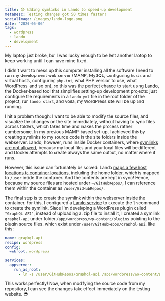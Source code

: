 ```yaml
---
title: 😎 Adding symlinks in Lando to speed-up development
metaDesc: Testing changes got 50 times faster!
socialImage: /images/lando-logo.png
date: '2020-05-06'
tags:
  - wordpress
  - lando
  - development
---
```


My laptop just broke, but I was lucky enough to be lent another laptop to keep working until I can have mine fixed. 

I didn't want to mess up this computer installing all the software I need to run my development web server (MAMP, MySQL, configuring `hosts` and virtual hosts, configuring `php.ini`, what PHP version to use, what WordPress, and so on), so this was the perfect chance to start using [Lando](https://docs.lando.dev/), the Docker-based tool that simplifies setting-up development projects: just configure the requirements in a `lando.yml` file in the root folder of the project, run `lando start`, and voilà, my WordPress site will be up and running.

I hit a problem though: I want to be able to modify the source files, and visualize the changes on the site immediately, without having to sync files across folders, which takes time and makes the process rather cumbersome. In my previous MAMP-based set-up, I achieved this by creating symlinks to my source code in the site folders inside the webserver. Lando, however, runs inside Docker containers, where [symlinks are not allowed](https://stackoverflow.com/a/31885214), because my local files and your local files will be different and Docker attempts to create always the same output, no matter where it runs.

However, this issue can fortunately be solved: Lando [maps a few host locations to container locations](https://docs.lando.dev/config/files.html), including the home folder, which is mapped to `/user` inside the container. And the contents are kept in sync! Hence, because my source files are hosted under `~/GitHubRepos/`, I can reference them within the container as `/user/GitHubRepos/`.

The final step is to create the symlink within the webserver inside the container. For this, I configured a [Lando service](https://docs.lando.dev/config/services.html#build-steps) to execute the `ln` command to create the symlink. Since I'm developing a WordPress plugin called `"GraphQL API"`, instead of uploading a .zip file to install it, I created a symlink `graphql-api` under folder `/app/wordpress/wp-content/plugins` pointing to the plugin source files, which exist under `/user/GitHubRepos/graphql-api`, like this:

```yaml
name: graphql-api
recipe: wordpress
config:
  webroot: wordpress

services:
  appserver:
    run_as_root:
      - ln -s /user/GitHubRepos/graphql-api /app/wordpress/wp-content/plugins/graphql-api
```

This works perfectly! Now, when modifying the source code from my repository, I can see the changes take effect immediately on the testing website. 😎
